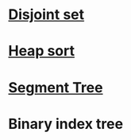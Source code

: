 # [Disjoint set](https://www.youtube.com/watch?v=wU6udHRIkcc)
# [Heap sort](https://en.wikipedia.org/wiki/Heapsort)
# [Segment Tree](https://www.youtube.com/watch?v=Ic7OO3Uw6J0)
# Binary index tree
